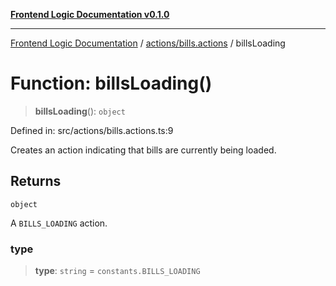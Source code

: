[**Frontend Logic Documentation v0.1.0**](../../../README.md)

***

[Frontend Logic Documentation](../../../modules.md) / [actions/bills.actions](../README.md) / billsLoading

# Function: billsLoading()

> **billsLoading**(): `object`

Defined in: src/actions/bills.actions.ts:9

Creates an action indicating that bills are currently being loaded.

## Returns

`object`

A `BILLS_LOADING` action.

### type

> **type**: `string` = `constants.BILLS_LOADING`
